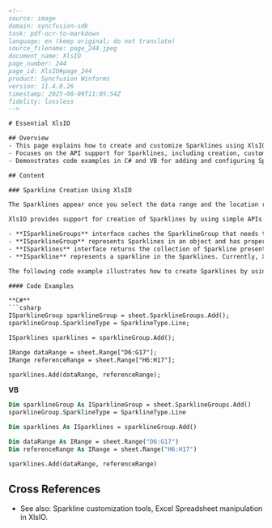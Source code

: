```html
<!--
source: image
domain: syncfusion-sdk
task: pdf-ocr-to-markdown
language: en (keep original; do not translate)
source_filename: page_244.jpeg
document_name: XlsIO
page_number: 244
page_id: XlsIO#page_244
product: Syncfusion Winforms
version: 11.4.0.26
timestamp: 2025-08-09T11:05:54Z
fidelity: lossless
-->

# Essential XlsIO

## Overview
- This page explains how to create and customize Sparklines using XlsIO in Excel documents.
- Focuses on the API support for Sparklines, including creation, customization, and integration into Excel spreadsheets.
- Demonstrates code examples in C# and VB for adding and configuring Sparklines.

## Content

### Sparkline Creation Using XlsIO

The Sparklines appear once you select the data range and the location range. Now you can customize the appearance of Sparklines in terms of color, style, etc. A group of Sparkline tools are available on the ribbon to change the high point, low point, color, edit the sparkline data, etc.

XlsIO provides support for creation of Sparklines by using simple APIs.

- **ISparklineGroups** interface caches the SparklineGroup that needs to be added to the Spreadsheet.
- **ISparklineGroup** represents Sparklines in an object and has properties that allow customization.
- **ISparklines** interface returns the collection of Sparkline present in a Worksheet.
- **ISparkline** represents a sparkline in the Sparklines. Currently, XlsIO supports all the three types of sparklines - Line, Column, Win/Loss which are supported in Excel 2010.

The following code example illustrates how to create Sparklines by using XlsIO.

#### Code Examples

**C#**
```csharp
ISparklineGroup sparklineGroup = sheet.SparklineGroups.Add();
sparklineGroup.SparklineType = SparklineType.Line;

ISparklines sparklines = sparklineGroup.Add();

IRange dataRange = sheet.Range["D6:G17"];
IRange referenceRange = sheet.Range["H6:H17"];

sparklines.Add(dataRange, referenceRange);
```

**VB**
```vb
Dim sparklineGroup As ISparklineGroup = sheet.SparklineGroups.Add()
sparklineGroup.SparklineType = SparklineType.Line

Dim sparklines As ISparklines = sparklineGroup.Add()

Dim dataRange As IRange = sheet.Range("D6:G17")
Dim referenceRange As IRange = sheet.Range("H6:H17")

sparklines.Add(dataRange, referenceRange)
```

## Cross References
- See also: Sparkline customization tools, Excel Spreadsheet manipulation in XlsIO.

<!-- tags: [Syncfusion, XlsIO, Sparklines, Excel, WinForms, C#, VB, API, 11.4.0.26] keywords: [Sparkline, XlsIO, Excel, WinForms, C#, VB, API, creation, customization, data range, reference range] -->
```